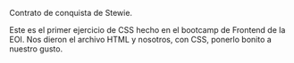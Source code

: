 Contrato de conquista de Stewie.

Este es el primer ejercicio de CSS hecho en el bootcamp de Frontend de la EOI.
Nos dieron el archivo HTML y nosotros, con CSS, ponerlo bonito a nuestro gusto.
